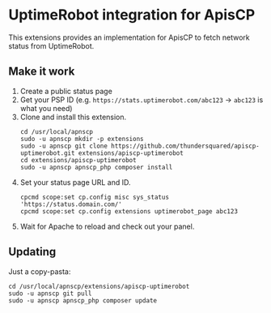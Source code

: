 # UptimeRobot integration for ApisCP

This extensions provides an implementation for ApisCP to fetch network status from UptimeRobot.

## Make it work

1. Create a public status page
2. Get your PSP ID (e.g. `https://stats.uptimerobot.com/abc123` &rarr; `abc123` is what you need)
3. Clone and install this extension.
   ```
   cd /usr/local/apnscp
   sudo -u apnscp mkdir -p extensions
   sudo -u apnscp git clone https://github.com/thundersquared/apiscp-uptimerobot.git extensions/apiscp-uptimerobot
   cd extensions/apiscp-uptimerobot
   sudo -u apnscp apnscp_php composer install
   ```
4. Set your status page URL and ID.
   ```
   cpcmd scope:set cp.config misc sys_status 'https://status.domain.com/'
   cpcmd scope:set cp.config extensions uptimerobot_page abc123
   ```
5. Wait for Apache to reload and check out your panel.

## Updating

Just a copy-pasta:
```
cd /usr/local/apnscp/extensions/apiscp-uptimerobot
sudo -u apnscp git pull
sudo -u apnscp apnscp_php composer update
```

